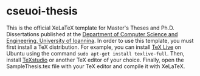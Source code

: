 cseuoi-thesis
=============

This is the official XeLaTeX template for Master's Theses and Ph.D. Dissertations published at the [Department of Computer Science and Engineering, University of Ioannina](http://cse.uoi.gr/).
In order to use this template, you must first install a TeX distribution.
For example, you can install [TeX Live](https://www.tug.org/texlive/) on Ubuntu using the command ```sudo apt-get install texlive-full```.
Then, install [TeXstudio](http://www.texstudio.org/) or another TeX editor of your choice.
Finally, open the SampleThesis.tex file with your TeX editor and compile it with XeLaTeX.
